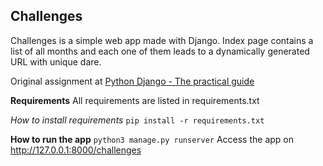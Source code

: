 ## Challenges
Challenges is a simple web app made with Django. Index page contains a list of all months and each one of them leads to a dynamically generated URL with unique dare.

Original assignment at [Python Django - The practical guide](https://www.udemy.com/course/python-django-the-practical-guide/learn/lecture/26399306#overview)

**Requirements**
All requirements are listed in requirements.txt

*How to install requirements*
```pip install -r requirements.txt```

**How to run the app**
```python3 manage.py runserver```
Access the app on http://127.0.0.1:8000/challenges